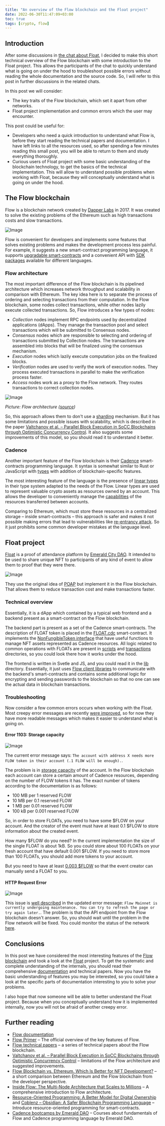 ```yaml
---
title: "An overview of the Flow blockchain and the Float project"
date: 2022-06-30T11:47:09+03:00
toc: true
tags: [crypto, flow]
---
```


## Introduction
After some discussions in [the chat about Float](http://t.me/floats_discussion), I decided to make this short technical overview of the Flow blockchain with some introduction to the Float project. This allows the participants of the chat to quickly understand what is going on under the hood to troubleshoot possible errors without reading the whole documentation and the source code. So, I will refer to this post in further discussions in the related chats.

In this post we will consider:
* The key traits of the Flow blockchain, which set it apart from other networks.
* Float project implementation and common errors which the user may encounter.

This post could be useful for:
* Developers who need a quick introduction to understand what Flow is, before they start reading the technical papers and documentation. I have left links to all the resources used, so after spending a few minutes reading this small post, you will be able to return to them and study everything thoroughly.
* Curious users of Float project with some basic understanding of the blockchain technology, to get the basics of the technical implementation. This will allow to understand possible problems when working with Float, because they will conceptually understand what is going on under the hood.

## The Flow blockchain
Flow is a blockchain network created by [Dapper Labs](https://www.dapperlabs.com/) in 2017. It was created to solve the existing problems of the Ethereum such as high transactions costs and slow transactions.

![Image](/posts/flow-and-float-overview/flow-icon.png)

Flow is convenient for developers and implements some features that solves existing problems and makes the development process less painful. For example, it suggests a new smart-contract programming language, it supports [upgradable smart-contracts](https://docs.onflow.org/cadence/language/contract-updatability/) and a convenient API with [SDK packages](https://docs.onflow.org/sdks/) available for different languages.

### Flow architecture
The most important difference of the Flow blockchain is its pipelined architecture which increases network throughput and scalability in comparison with Ethereum.
The key idea here is to separate the process of ordering and selecting transactions from their computation. In the Flow blockchain, some nodes collect transactions, while other nodes lazily execute collected transactions.
So, Flow introduces a few types of nodes:
* *Collection* nodes implement RPC endpoints used by decentralized applications (dApps). They manage the transaction pool and select transactions which will be submitted to Consensus nodes.
* *Consensus* nodes which are responsible to selecting and ordering of transactions submitted by Collection nodes. The transactions are assembled into blocks that will be finalized using the consensus mechanism.
* *Execution* nodes which lazily execute computation jobs on the finalized blocks.
* *Verification* nodes are used to verify the work of execution nodes. They process executed transactions in parallel to make the verification process faster.
* *Access* nodes work as a proxy to the Flow network. They routes transactions to correct collection nodes.

![Image](/posts/flow-and-float-overview/flow-architecture.gif)

*Picture: Flow architecture ([source](https://www.onflow.org))*

So, this approach allows them to don't use a [sharding](https://101blockchains.com/blockchain-sharding/) mechanism. But it has some limitations and possible issues with scalability, which is described in the paper [Valtchanov et al. – Parallel Block Execution in SoCC Blockchains through Optimistic Concurrency Control](https://www.cs.montana.edu/mwittie/publications/Valtchanov21Parallel.pdf). It also suggests some improvements of this model, so you should read it to understand it better.

### Cadence
Another important feature of the Flow blockchain is their [Cadence](https://github.com/onflow/cadence) smart-contracts programming language.
It syntax is somewhat similar to Rust or JavaScript with [types](https://docs.onflow.org/cadence/language/type-hierarchy/) with addition of blockchain-specific features.

The most interesting feature of the language is the presence of [linear types](https://wiki.c2.com/?LinearTypes) in their type system adapted to the needs of the Flow. Linear types are used to represent valuable crypto assets as resources owned by an account.
This allows the developer to conveniently manage the [capabilities](https://docs.onflow.org/cadence/language/capability-based-access-control/) of the resources transferred between accounts.

Comparing to Ethereum, which must store these resources in a centralized storage – inside smart-contracts – this approach is safer and makes it not possible making errors that lead to vulnerabilities like [re-entrancy attack](https://hackernoon.com/hack-solidity-reentrancy-attack). So it just prohibits some common developer mistakes at the language level.

## Float project
[Float](https://floats.city/) is a proof of attendance platform by [Emerald City DAO](https://www.ecdao.org/). It intended to be used to share unique NFT to participants of any kind of event to allow them to proof that they were there.

![Image](/posts/flow-and-float-overview/float-icon.png)

They use the original idea of [POAP](https://poap.xyz/) but implement it in the Flow blockchain. That allows them to reduce transaction cost and make transactions faster.

### Technical overview
Essentially, it is a dApp which contained by a typical web frontend and a backend present as a smart-contract on the Flow blockchain.

The backend part is present as a set of the Cadence smart-contracts.
The description of FLOAT token is placed in the [FLOAT.cdc](https://github.com/muttoni/float/blob/5421ba35b6/src/cadence/float/FLOAT.cdc) smart-contract. It implements the [NonFungibleToken interface](https://github.com/muttoni/float/blob/5421ba35b6/src/cadence/core-contracts/NonFungibleToken.cdc) that have useful functions to manage NFT assets represented as Cadence resources. All logic related to common operations with FLOATs are present in [scripts](https://github.com/muttoni/float/tree/5421ba35b686f90df5c978a75fb5f86e9e7b7832/src/cadence/float/scripts) and [transactions](https://github.com/muttoni/float/tree/5421ba35b686f90df5c978a75fb5f86e9e7b7832/src/cadence/float/transactions) directories, so you could look there how it works under the hood.

The frontend is written in Svetle and JS, and you could read it in the [lib](https://github.com/muttoni/float/tree/5421ba35b686f90df5c978a75fb5f86e9e7b7832/src/lib) directory. Essentially, it just uses [Flow client libraries](https://docs.onflow.org/fcl/) to communicate with the backend's smart-contracts and contains some additional logic for encrypting and sending passwords to the blockchain so that no one can see the actual data in blockchain transactions.

### Troubleshooting
Now consider a few common errors occurs when working with the Float.
Most creepy error messages are recently [were improved](https://github.com/muttoni/float/commit/5421ba35b686f90df5c978a75fb5f86e9e7b7832), so for now they have more readable messages which makes it easier to understand what is going on.

#### Error 1103: Storage capacity

![Image](/posts/flow-and-float-overview/error-1103.png)

The current error message says: `The account with address X needs more FLOW token in their account (.1 FLOW will be enough).`.

The problem is in [storage capacity](https://docs.onflow.org/concepts/storage/) of the account.
In the Flow blockchain each account can store a certain amount of Cadence resources, depending on the number of FLOW tokens it has.
The exact number of tokens according to the documentation is as follows:
* 100 MB per 1 reserved FLOW
* 10 MB per 0.1 reserved FLOW
* 1 MB per 0.01 reserved FLOW
* 100 kB per 0.001 reserved FLOW

So, in order to store FLOATs, you need to have some $FLOW on your account. And the creator of the event must have at least 0.1 $FLOW to store information about the created event.

How many $FLOW do you need? In the current implementation the size of the single FLOAT is about 1kB. So you could store about 100 FLOATs on your fresh account that have default 0.001 $FLOW. If you need to store more than 100 FLOATs, you should add more tokens to your account.

But you need to have at least [0.003 $FLOW](https://github.com/muttoni/float/blob/9318ef8da68f8acd318c04893b9754816fccf15c/src/cadence/float/transactions/award_manually_many.cdc#L47) so that the event creator can manually send a FLOAT to you.

#### HTTP Request Error

![Image](/posts/flow-and-float-overview/error-http.png)

This issue is [well described](https://github.com/muttoni/float/blob/5421ba35b686f90df5c978a75fb5f86e9e7b7832/src/lib/flow/utils.js#L56) in the updated error message: `Flow Mainnet is currently undergoing maintenance. You can try to refresh the page or try again later.`.
The problem is that the API endpoint from the Flow blockchain doesn't answer. So, you should wait until the problem in the Flow network will be fixed. You could monitor the status of the network [here](https://docs.onflow.org/status/).

## Conclusions
In this post we have considered the most interesting features of the [Flow blockchain](https://www.onflow.org/) and took a look at the [Float](https://floats.city) project. To get the systematic and complete understanding of the internals, you should read their comprehensive [documentation](https://docs.onflow.org/) and technical papers. Now you have the basic understanding of features you may be interested, so you could take a look at the specific parts of documentation interesting to you to solve your problems.

I also hope that now someone will be able to better understand the Float project. Because when you conceptually understand how it is implemented internally, now you will not be afraid of another creepy error.

## Further reading
* [Flow documentation](https://docs.onflow.org/)
* [Flow Primer](https://www.onflow.org/primer) – The official overview of the key features of Flow.
* [Flow technical papers](https://www.onflow.org/technical-paper) – a series of technical papers about the Flow blockchain.
* [Valtchanov et al. – Parallel Block Execution in SoCC Blockchains through Optimistic Concurrency Control](https://www.cs.montana.edu/mwittie/publications/Valtchanov21Parallel.pdf) – limitations of the Flow architecture and suggested improvements.
* [Flow Blockchain vs. Ethereum. Which Is Better for NFT Development?](https://101blockchains.com/flow-blockchain-vs-ethereum/) – a short comparison between Ethereum and the Flow blockchain from the developer perspective.
* [Inside Flow: The Multi-Node Architecture that Scales to Millions](https://www.onflow.org/post/flow-blockchain-multi-node-architecture-advantages) – A comprehensive introduction to Flow architecture.
* [Resource-Oriented Programming: A Better Model for Digital Ownership](https://medium.com/dapperlabs/resource-oriented-programming-bee4d69c8f8e) and [Coblenz – Obsidian: A Safer Blockchain Programming Language](https://src.acm.org/binaries/content/assets/src/2018/michael-coblenz.pdf) – Introduce resource-oriented programming for smart-contracts.
* [Cadence bootcamps by Emerald DAO](https://academy.ecdao.org/) – Courses about fundamentals of Flow and Cadence programming language by Emerald DAO.
